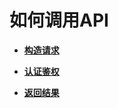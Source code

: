 # 如何调用API<a name="zh-cn_topic_0037134405"></a>

-   **[构造请求](构造请求.md)**  

-   **[认证鉴权](认证鉴权.md)**  

-   **[返回结果](返回结果.md)**  


